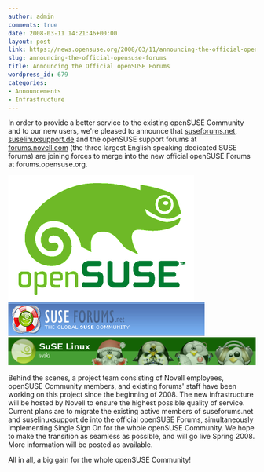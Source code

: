 ```yaml
---
author: admin
comments: true
date: 2008-03-11 14:21:46+00:00
layout: post
link: https://news.opensuse.org/2008/03/11/announcing-the-official-opensuse-forums/
slug: announcing-the-official-opensuse-forums
title: Announcing the Official openSUSE Forums
wordpress_id: 679
categories:
- Announcements
- Infrastructure
---
```


In order to provide a better service to the existing openSUSE Community and to our new users, we're pleased to announce that [suseforums.net](//www.suseforums.net), [suselinuxsupport.de](//www.suselinuxsupport.de) and the openSUSE support forums at [forums.novell.com](//forums.novell.com/opensuse-support-forums/) (the three largest English speaking dedicated SUSE forums) are joining forces to merge into the new official openSUSE Forums at forums.opensuse.org.

[![openSUSE](/wp-content/uploads/2008/03/opensuse_cc.png)](/wp-content/uploads/2008/03/opensuse_cc.png)[![SUSEForums](/wp-content/uploads/2008/03/suseforums.gif)](/wp-content/uploads/2008/03/suseforums.gif)
[![SUSELinuxSupport](/wp-content/uploads/2008/03/suselinuxsupport.png)](/wp-content/uploads/2008/03/suselinuxsupport.png)
  


Behind the scenes, a project team consisting of Novell employees, openSUSE Community members, and existing forums' staff have been working on this project since the beginning of 2008. The new infrastructure will be hosted by Novell to ensure the highest possible quality of service. 
Current plans are to migrate the existing active members of suseforums.net and suselinuxsupport.de into the official openSUSE Forums, simultaneously implementing Single Sign On for the whole openSUSE Community. We hope to make the transition as seamless as possible, and will go live Spring 2008. More information will be posted as available.

All in all, a big gain for the whole openSUSE Community!
